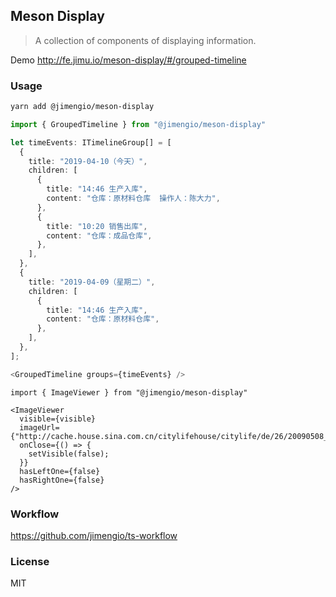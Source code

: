 ## Meson Display

> A collection of components of displaying information.

Demo http://fe.jimu.io/meson-display/#/grouped-timeline

### Usage

```bash
yarn add @jimengio/meson-display
```

```ts
import { GroupedTimeline } from "@jimengio/meson-display"

let timeEvents: ITimelineGroup[] = [
  {
    title: "2019-04-10（今天）",
    children: [
      {
        title: "14:46 生产入库",
        content: "仓库：原材料仓库  操作人：陈大力",
      },
      {
        title: "10:20 销售出库",
        content: "仓库：成品仓库",
      },
    ],
  },
  {
    title: "2019-04-09（星期二）",
    children: [
      {
        title: "14:46 生产入库",
        content: "仓库：原材料仓库",
      },
    ],
  },
];

<GroupedTimeline groups={timeEvents} />
```


```tsx
import { ImageViewer } from "@jimengio/meson-display"

<ImageViewer
  visible={visible}
  imageUrl={"http://cache.house.sina.com.cn/citylifehouse/citylife/de/26/20090508_7339__.jpg"}
  onClose={() => {
    setVisible(false);
  }}
  hasLeftOne={false}
  hasRightOne={false}
/>
```

### Workflow

https://github.com/jimengio/ts-workflow

### License

MIT
